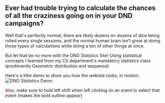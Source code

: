 ## Ever had trouble trying to calculate the chances of all the craziness going on in your DND campaigns? 
Well that's perfectly normal, there are likely dozens on dozens of dice being rolled every single sessions, and the normal human brain isn't great at doing those types of calculations while doing a ton of other things at once. 

But let that be no more with the DND Statstics Site! 
Using statistical concepts I learned from my CS department's mandatory statistics class (prodimently Geometric distribution and sequence)

Here's a little demo to show you how the webiste looks, in motion:
<img src = 'DND Statistics Webpage Demo.gif' title = 'DND Statistics Demo' width = '' alt = 'DND Statistics Demo'>

Also, make sure to hold left shift when left clicking on an event to select that event (makes the bold outline appear)
